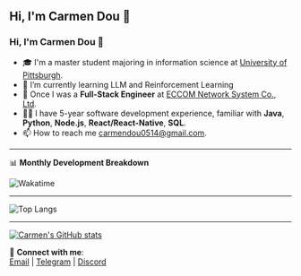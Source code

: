 ## Hi, I'm **Carmen Dou** 👋

<!--
**CarmenDou/CarmenDou** is a ✨ _special_ ✨ repository because its `README.md` (this file) appears on your GitHub profile.

Here are some ideas to get you started:

- 🔭 I’m currently working on ...
- 🌱 I’m currently learning ...
- 👯 I’m looking to collaborate on ...
- 🤔 I’m looking for help with ...
- 💬 Ask me about ...
- 📫 How to reach me: ...
- 😄 Pronouns: ...
- ⚡ Fun fact: ...
-->
### Hi, I'm **Carmen Dou** 👋

- 🎓 I'm a master student majoring in information science at [University of Pittsburgh](https://www.pitt.edu).
- 🌱 I’m currently learning LLM and Reinforcement Learning
- 💼 Once I was a **Full-Stack Engineer** at [ECCOM Network System Co., Ltd](https://www.linkedin.com/company/eccom-network-system-co.-ltd/).
- 👨‍💻 I have 5-year software development experience, familiar with **Java**, **Python**, **Node.js**, **React/React-Native**, **SQL**.
- 📫 How to reach me [carmendou0514@gmail.com](mailto:carmendou0514@gmail.com).

---

📊 **Monthly Development Breakdown**

<!-- Wakatime Stats Embed -->
![Wakatime](https://wakatime.com/badge/user/xxxxx/project/yyyyyy.svg)

---

![Top Langs](https://github-readme-stats.vercel.app/api/top-langs/?username=CarmenDou&layout=compact&theme=light)

---

[![Carmen's GitHub stats](https://github-readme-stats.vercel.app/api?username=CarmenDou&show_icons=true)](https://github.com/anuraghazra/github-readme-stats)

🔗 **Connect with me**:  
[Email](mailto:example@email.com) | [Telegram](#) | [Discord](#)

